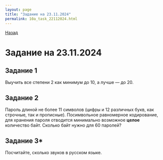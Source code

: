 ```yaml
---
layout: page
title: "Задание на 23.11.2024"
permalink: 10a_task_22112024.html
---
```


[Назад](/compsci/10a2024.html)

# Задание на 23.11.2024

## Задание 1

Выучить все степени 2 как минимум до 10, а лучше &mdash; до 20.

## Задание 2

Пароль длиной не более 11 символов (цифры и 12 различных букв, как строчные, так и прописные). Посимвольное равномерное кодирование, для хранения пароля отводится минимально возможное **целое** количество байт. Сколько байт нужно для 60 паролей?

## Задание 3*

Посчитайте, сколько звуков в русском языке.

